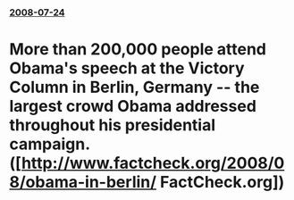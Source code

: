 ### [2008-07-24](/news/2008/07/24/index.md)

#  More than 200,000 people attend Obama's speech at the Victory Column in Berlin, Germany -- the largest crowd Obama addressed throughout his presidential campaign. ([http://www.factcheck.org/2008/08/obama-in-berlin/ FactCheck.org])



